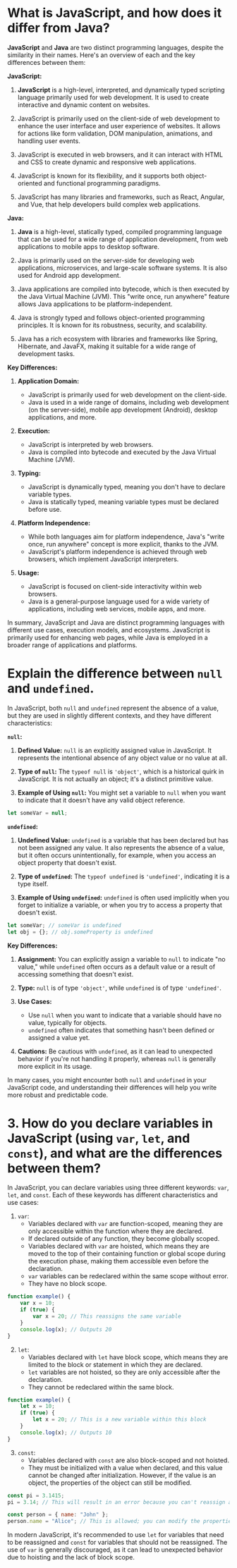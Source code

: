 # What is JavaScript, and how does it differ from Java?

**JavaScript** and **Java** are two distinct programming languages, despite the similarity in their names. Here's an overview of each and the key differences between them:

**JavaScript:**

1. **JavaScript** is a high-level, interpreted, and dynamically typed scripting language primarily used for web development. It is used to create interactive and dynamic content on websites.

2. JavaScript is primarily used on the client-side of web development to enhance the user interface and user experience of websites. It allows for actions like form validation, DOM manipulation, animations, and handling user events.

3. JavaScript is executed in web browsers, and it can interact with HTML and CSS to create dynamic and responsive web applications.

4. JavaScript is known for its flexibility, and it supports both object-oriented and functional programming paradigms.

5. JavaScript has many libraries and frameworks, such as React, Angular, and Vue, that help developers build complex web applications.

**Java:**

1. **Java** is a high-level, statically typed, compiled programming language that can be used for a wide range of application development, from web applications to mobile apps to desktop software.

2. Java is primarily used on the server-side for developing web applications, microservices, and large-scale software systems. It is also used for Android app development.

3. Java applications are compiled into bytecode, which is then executed by the Java Virtual Machine (JVM). This "write once, run anywhere" feature allows Java applications to be platform-independent.

4. Java is strongly typed and follows object-oriented programming principles. It is known for its robustness, security, and scalability.

5. Java has a rich ecosystem with libraries and frameworks like Spring, Hibernate, and JavaFX, making it suitable for a wide range of development tasks.

**Key Differences:**

1. **Application Domain:**
   - JavaScript is primarily used for web development on the client-side.
   - Java is used in a wide range of domains, including web development (on the server-side), mobile app development (Android), desktop applications, and more.

2. **Execution:**
   - JavaScript is interpreted by web browsers.
   - Java is compiled into bytecode and executed by the Java Virtual Machine (JVM).

3. **Typing:**
   - JavaScript is dynamically typed, meaning you don't have to declare variable types.
   - Java is statically typed, meaning variable types must be declared before use.

4. **Platform Independence:**
   - While both languages aim for platform independence, Java's "write once, run anywhere" concept is more explicit, thanks to the JVM.
   - JavaScript's platform independence is achieved through web browsers, which implement JavaScript interpreters.

5. **Usage:**
   - JavaScript is focused on client-side interactivity within web browsers.
   - Java is a general-purpose language used for a wide variety of applications, including web services, mobile apps, and more.

In summary, JavaScript and Java are distinct programming languages with different use cases, execution models, and ecosystems. JavaScript is primarily used for enhancing web pages, while Java is employed in a broader range of applications and platforms.



# Explain the difference between `null` and `undefined`.


In JavaScript, both `null` and `undefined` represent the absence of a value, but they are used in slightly different contexts, and they have different characteristics:

**`null`:**

1. **Defined Value:** `null` is an explicitly assigned value in JavaScript. It represents the intentional absence of any object value or no value at all.

2. **Type of `null`:** The `typeof null` is `'object'`, which is a historical quirk in JavaScript. It is not actually an object; it's a distinct primitive value.

3. **Example of Using `null`:** You might set a variable to `null` when you want to indicate that it doesn't have any valid object reference.

```javascript
let someVar = null;
```

**`undefined`:**

1. **Undefined Value:** `undefined` is a variable that has been declared but has not been assigned any value. It also represents the absence of a value, but it often occurs unintentionally, for example, when you access an object property that doesn't exist.

2. **Type of `undefined`:** The `typeof undefined` is `'undefined'`, indicating it is a type itself.

3. **Example of Using `undefined`:** `undefined` is often used implicitly when you forget to initialize a variable, or when you try to access a property that doesn't exist.

```javascript
let someVar; // someVar is undefined
let obj = {}; // obj.someProperty is undefined
```

**Key Differences:**

1. **Assignment:** You can explicitly assign a variable to `null` to indicate "no value," while `undefined` often occurs as a default value or a result of accessing something that doesn't exist.

2. **Type:** `null` is of type `'object'`, while `undefined` is of type `'undefined'`.

3. **Use Cases:**
   - Use `null` when you want to indicate that a variable should have no value, typically for objects.
   - `undefined` often indicates that something hasn't been defined or assigned a value yet.

4. **Cautions:** Be cautious with `undefined`, as it can lead to unexpected behavior if you're not handling it properly, whereas `null` is generally more explicit in its usage.

In many cases, you might encounter both `null` and `undefined` in your JavaScript code, and understanding their differences will help you write more robust and predictable code.


# 3. How do you declare variables in JavaScript (using `var`, `let`, and `const`), and what are the differences between them?

In JavaScript, you can declare variables using three different keywords: `var`, `let`, and `const`. Each of these keywords has different characteristics and use cases:

1. `var`:
   - Variables declared with `var` are function-scoped, meaning they are only accessible within the function where they are declared.
   - If declared outside of any function, they become globally scoped.
   - Variables declared with `var` are hoisted, which means they are moved to the top of their containing function or global scope during the execution phase, making them accessible even before the declaration.
   - `var` variables can be redeclared within the same scope without error.
   - They have no block scope.

```javascript
function example() {
    var x = 10;
    if (true) {
        var x = 20; // This reassigns the same variable
    }
    console.log(x); // Outputs 20
}
```

2. `let`:
   - Variables declared with `let` have block scope, which means they are limited to the block or statement in which they are declared.
   - `let` variables are not hoisted, so they are only accessible after the declaration.
   - They cannot be redeclared within the same block.

```javascript
function example() {
    let x = 10;
    if (true) {
        let x = 20; // This is a new variable within this block
    }
    console.log(x); // Outputs 10
}
```

3. `const`:
   - Variables declared with `const` are also block-scoped and not hoisted.
   - They must be initialized with a value when declared, and this value cannot be changed after initialization. However, if the value is an object, the properties of the object can still be modified.

```javascript
const pi = 3.1415;
pi = 3.14; // This will result in an error because you can't reassign a const variable.

const person = { name: "John" };
person.name = "Alice"; // This is allowed; you can modify the properties of a const object.
```

In modern JavaScript, it's recommended to use `let` for variables that need to be reassigned and `const` for variables that should not be reassigned. The use of `var` is generally discouraged, as it can lead to unexpected behavior due to hoisting and the lack of block scope.